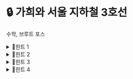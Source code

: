 # 🔒 가희와 서울 지하철 3호선
수학, 브루트 포스
<details>
<summary>🔑힌트 1</summary>
역의 개수가 최대 20입니다. 일단 굉장히 작은 제한인 것은 확실합니다.
</details>
<details>
<summary>🔑힌트 2</summary>
그런데 층수가 될 수 있는 층수가 많습니다. 11의 20승은 상당히 큽니다? <br>
상태를 압축할 방법이 필요합니다.
</details>
<details>
<summary>🔑힌트 3</summary>
각 역의 상태를 미리 저장해 두었습니다. 역의 층 수가 바뀐 경우, 다른 역이 될 수 있는 층 수 가지수에 영향을 미치나요?
</details>
<details>
<summary>🔑힌트 4</summary>
곱사건과 합사건을 잘 생각해 봅시다.
</details>